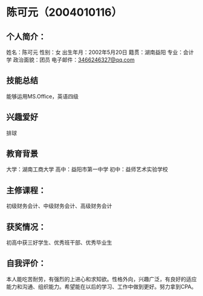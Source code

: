 # 陈可元（2004010116）
## 个人简介：
 姓名：陈可元
 性别：女
 出生年月：2002年5月20日
 籍贯：湖南益阳
 专业：会计学
 政治面貌：团员
 电子邮件：3466246327@qq.com

## 技能总结
能够运用MS.Office，英语四级

## 兴趣爱好
排球

## 教育背景
大学：湖南工商大学
高中：益阳市第一中学
初中：益师艺术实验学校
## 主修课程：
初级财务会计、中级财务会计、高级财务会计
## 获奖情况：
初高中获三好学生、优秀班干部、优秀毕业生
## 自我评价：
本人能吃苦耐劳，有强烈的上进心和求知欲。性格外向，兴趣广泛，有良好的适应能力和沟通、组织能力。希望能在以后的学习、工作中做到更好。努力拿到CPA。
